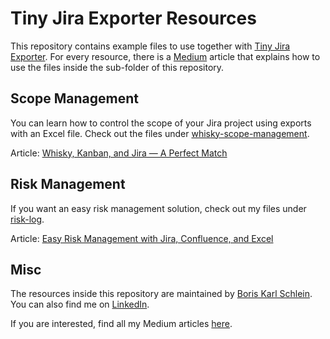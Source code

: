 # Tiny Jira Exporter Resources
This repository contains example files to use together with [Tiny Jira Exporter](https://github.com/bks07/tiny-jira-exporter).
For every resource, there is a [Medium](https://medium.com/) article that explains how to use the files inside the sub-folder of this repository.


## Scope Management
You can learn how to control the scope of your Jira project using exports with an Excel file. Check out the files under [whisky-scope-management](https://github.com/bks07/tje-resources/tree/main/whisky-scope-management).

Article: [Whisky, Kanban, and Jira — A Perfect Match](https://medium.com/agileinsider/whisky-kanban-and-jira-a-perfect-match-002f9f5eabfc)

## Risk Management
If you want an easy risk management solution, check out my files under [risk-log](https://github.com/bks07/tje-resources/tree/main/risk-log).

Article: [Easy Risk Management with Jira, Confluence, and Excel](https://medium.com/agileinsider/easy-risk-management-with-jira-confluence-and-excel-c7b2dd13f848)

## Misc
The resources inside this repository are maintained by [Boris Karl Schlein](https://github.com/bks07).
You can also find me on [LinkedIn](https://www.linkedin.com/in/boriskarlschlein/).

If you are interested, find all my Medium articles [here](https://medium.com/@boris-karl-schlein).
